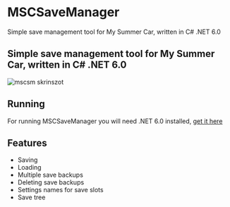 # MSCSaveManager
Simple save management tool for My Summer Car, written in C# .NET 6.0
## Simple save management tool for My Summer Car, written in C# .NET 6.0
![mscsm skrinszot](https://user-images.githubusercontent.com/89011403/211323366-27ed04fc-1d80-47c0-8d61-5e2e685ca308.png)

## Running

For running MSCSaveManager you will need .NET 6.0 installed, [get it here](https://dotnet.microsoft.com/en-us/download/dotnet/6.0)

## Features
- Saving
- Loading
- Multiple save backups
- Deleting save backups
- Settings names for save slots
- Save tree
